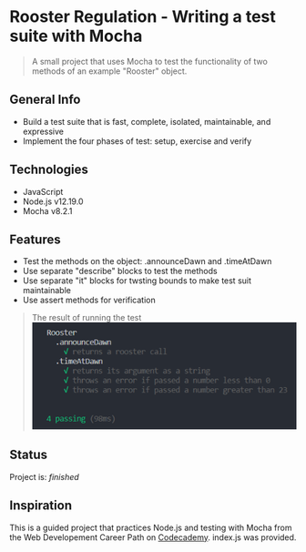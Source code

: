# Rooster Regulation - Writing a test suite with Mocha
> A small project that uses Mocha to test the functionality of two methods of an example "Rooster" object.


## General Info
* Build a test suite that is fast, complete, isolated, maintainable, and expressive
* Implement the four phases of test: setup, exercise and verify


## Technologies
* JavaScript
* Node.js v12.19.0
* Mocha v8.2.1


## Features
* Test the methods on the object: .announceDawn and .timeAtDawn
* Use separate "describe" blocks to test the methods
* Use separate "it" blocks for twsting bounds to make test suit maintainable
* Use assert methods for verification

> The result of running the test
![Screenshot](rooster%20regulation/output.PNG?raw=true)


## Status
Project is: _finished_

## Inspiration
This is a guided project that practices Node.js and testing with Mocha from the Web Developement Career Path on [Codecademy](https://www.codecademy.com/learn).
index.js was provided.